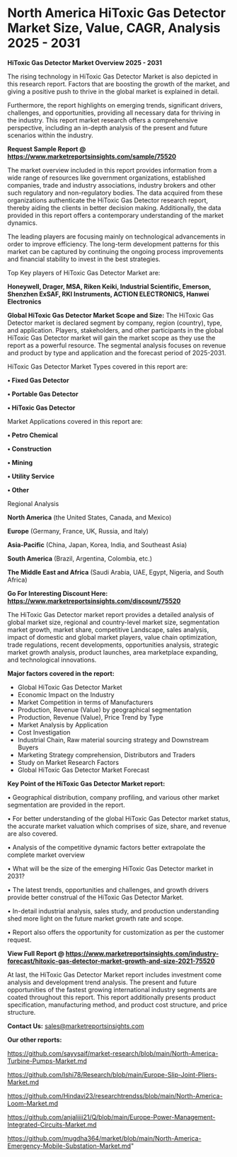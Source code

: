 # North America HiToxic Gas Detector Market Size, Value, CAGR, Analysis 2025 - 2031

<Strong> HiToxic Gas Detector Market Overview 2025 - 2031</strong>

The rising technology in HiToxic Gas Detector Market is also depicted in this research report. Factors that are boosting the growth of the market, and giving a positive push to thrive in the global market is explained in detail.

Furthermore, the report highlights on emerging trends, significant drivers, challenges, and opportunities, providing all necessary data for thriving in the industry. This report market research offers a comprehensive perspective, including an in-depth analysis of the present and future scenarios within the industry.

<strong>Request Sample Report @ <a href=https://www.marketreportsinsights.com/sample/75520>https://www.marketreportsinsights.com/sample/75520</a></strong>

The market overview included in this report provides information from a wide range of resources like government organizations, established companies, trade and industry associations, industry brokers and other such regulatory and non-regulatory bodies. The data acquired from these organizations authenticate the HiToxic Gas Detector research report, thereby aiding the clients in better decision making. Additionally, the data provided in this report offers a contemporary understanding of the market dynamics.

The leading players are focusing mainly on technological advancements in order to improve efficiency. The long-term development patterns for this market can be captured by continuing the ongoing process improvements and financial stability to invest in the best strategies.

Top Key players of HiToxic Gas Detector Market are:

<strong>Honeywell, Drager, MSA, Riken Keiki, Industrial Scientific, Emerson, Shenzhen ExSAF, RKI Instruments, ACTION ELECTRONICS, Hanwei Electronics</strong>

<strong><b>Global HiToxic Gas Detector Market Scope and Size:</b></strong>
The HiToxic Gas Detector market is declared segment by company, region (country), type, and application. Players, stakeholders, and other participants in the global HiToxic Gas Detector market will gain the market scope as they use the report as a powerful resource. The segmental analysis focuses on revenue and product by type and application and the forecast period of 2025-2031.

HiToxic Gas Detector Market Types covered in this report are:

<strong>• Fixed Gas Detector

• Portable Gas Detector

• HiToxic Gas Detector</strong>

Market Applications covered in this report are:

<strong>• Petro Chemical

• Construction

• Mining

• Utility Service

• Other</strong> 

Regional Analysis

<strong>North America</strong> (the United States, Canada, and Mexico)

<strong>Europe</strong> (Germany, France, UK, Russia, and Italy)

<strong>Asia-Pacific</strong> (China, Japan, Korea, India, and Southeast Asia)

<strong>South America</strong> (Brazil, Argentina, Colombia, etc.)

<strong>The Middle East and Africa</strong> (Saudi Arabia, UAE, Egypt, Nigeria, and South Africa)

<strong>Go For Interesting Discount Here: <a href=https://www.marketreportsinsights.com/discount/75520>https://www.marketreportsinsights.com/discount/75520</a></strong>

The HiToxic Gas Detector market report provides a detailed analysis of global market size, regional and country-level market size, segmentation market growth, market share, competitive Landscape, sales analysis, impact of domestic and global market players, value chain optimization, trade regulations, recent developments, opportunities analysis, strategic market growth analysis, product launches, area marketplace expanding, and technological innovations.

<strong><b>Major factors covered in the report:</b></strong>
<ul>
  <li>Global HiToxic Gas Detector Market </li>
  <li>Economic Impact on the Industry</li>
  <li>Market Competition in terms of Manufacturers</li>
  <li>Production, Revenue (Value) by geographical segmentation</li>
  <li>Production, Revenue (Value), Price Trend by Type</li>
  <li>Market Analysis by Application</li>
  <li>Cost Investigation</li>
  <li>Industrial Chain, Raw material sourcing strategy and Downstream Buyers</li>
  <li>Marketing Strategy comprehension, Distributors and Traders</li>
  <li>Study on Market Research Factors</li>
  <li>Global HiToxic Gas Detector Market Forecast</li>
</ul>

<strong><b>Key Point of the HiToxic Gas Detector Market report:</b></strong>

• Geographical distribution, company profiling, and various other market segmentation are provided in the report.

• For better understanding of the global HiToxic Gas Detector market status, the accurate market valuation which comprises of size, share, and revenue are also covered.

• Analysis of the competitive dynamic factors better extrapolate the complete market overview

• What will be the size of the emerging HiToxic Gas Detector market in 2031?

• The latest trends, opportunities and challenges, and growth drivers provide better construal of the HiToxic Gas Detector Market.

• In-detail industrial analysis, sales study, and production understanding shed more light on the future market growth rate and scope.

• Report also offers the opportunity for customization as per the customer request.

<strong><b>View Full Report @ <a href=https://www.marketreportsinsights.com/industry-forecast/hitoxic-gas-detector-market-growth-and-size-2021-75520>https://www.marketreportsinsights.com/industry-forecast/hitoxic-gas-detector-market-growth-and-size-2021-75520</a></b></strong>


At last, the HiToxic Gas Detector Market report includes investment come analysis and development trend analysis. The present and future opportunities of the fastest growing international industry segments are coated throughout this report. This report additionally presents product specification, manufacturing method, and product cost structure, and price structure.

<strong>Contact Us:</strong>
sales@marketreportsinsights.com

<strong>Our other reports:</strong>

<a href=https://github.com/sayysaif/market-research/blob/main/North-America-Turbine-Pumps-Market.md>https://github.com/sayysaif/market-research/blob/main/North-America-Turbine-Pumps-Market.md</a>

<a href=https://github.com/Ishi78/Research/blob/main/Europe-Slip-Joint-Pliers-Market.md>https://github.com/Ishi78/Research/blob/main/Europe-Slip-Joint-Pliers-Market.md</a>

<a href=https://github.com/Hindavi23/researchtrendss/blob/main/North-America-Loom-Market.md>https://github.com/Hindavi23/researchtrendss/blob/main/North-America-Loom-Market.md</a>

<a href=https://github.com/anjaliiii21/Q/blob/main/Europe-Power-Management-Integrated-Circuits-Market.md>https://github.com/anjaliiii21/Q/blob/main/Europe-Power-Management-Integrated-Circuits-Market.md</a>

<a href=https://github.com/mugdha364/market/blob/main/North-America-Emergency-Mobile-Substation-Market.md>https://github.com/mugdha364/market/blob/main/North-America-Emergency-Mobile-Substation-Market.md</a>"
